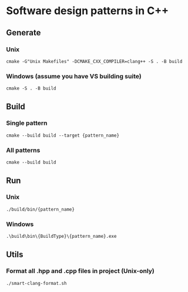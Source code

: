 # Software design patterns in C++

## Generate

### Unix

`cmake -G"Unix Makefiles" -DCMAKE_CXX_COMPILER=clang++ -S . -B build`

### Windows (assume you have VS building suite)

`cmake -S . -B build`

## Build

### Single pattern

`cmake --build build --target {pattern_name}`

### All patterns

`cmake --build build`

## Run

### Unix

`./build/bin/{pattern_name}`

### Windows

`.\build\bin\{BuildType}\{pattern_name}.exe`

## Utils

### Format all .hpp and .cpp files in project (Unix-only)

`./smart-clang-format.sh`

